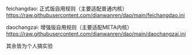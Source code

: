 feichangdao:                 正式版自用规则（主要适配普通内核）
https://raw.githubusercontent.com/dianwanren/dao/main/feichangdao.ini


daochangzai:                 增强版自用规则（主要适配META内核）
https://raw.githubusercontent.com/dianwanren/dao/main/daochangzai.ini



其余皆为个人搞实验
